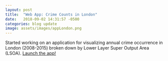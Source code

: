 ```yaml
---
layout: post
title:  "Web App: Crime Counts in London"
date:   2018-09-02 14:31:57 -0500
categories: blog update
image: assets/images/appLondon.png
---
```

Started working on an application for visualizing annual crime occurrence in London (2008-2015) broken down by Lower Layer Super Output Area (LSOA). <a href="https://tinyurl.com/ybhssc47">Launch the app!</a>
